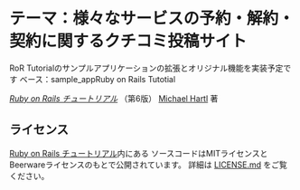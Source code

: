# テーマ：様々なサービスの予約・解約・契約に関するクチコミ投稿サイト
RoR Tutorialのサンプルアプリケーションの拡張とオリジナル機能を実装予定です
ベース：sample_appRuby on Rails Tutotial

[*Ruby on Rails チュートリアル*](https://railstutorial.jp/)
（第6版）
[Michael Hartl](https://www.michaelhartl.com/) 著

## ライセンス

[Ruby on Rails チュートリアル](https://railstutorial.jp/)内にある
ソースコードはMITライセンスとBeerwareライセンスのもとで公開されています。
詳細は [LICENSE.md](LICENSE.md) をご覧ください。
